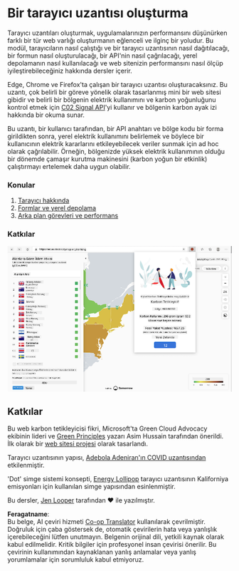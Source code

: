 <!--
CO_OP_TRANSLATOR_METADATA:
{
  "original_hash": "b121a279a6ab39878491f3e572673515",
  "translation_date": "2025-08-25T23:27:25+00:00",
  "source_file": "5-browser-extension/README.md",
  "language_code": "tr"
}
-->
# Bir tarayıcı uzantısı oluşturma

Tarayıcı uzantıları oluşturmak, uygulamalarınızın performansını düşünürken farklı bir tür web varlığı oluşturmanın eğlenceli ve ilginç bir yoludur. Bu modül, tarayıcıların nasıl çalıştığı ve bir tarayıcı uzantısının nasıl dağıtılacağı, bir formun nasıl oluşturulacağı, bir API'nin nasıl çağrılacağı, yerel depolamanın nasıl kullanılacağı ve web sitenizin performansını nasıl ölçüp iyileştirebileceğiniz hakkında dersler içerir.

Edge, Chrome ve Firefox'ta çalışan bir tarayıcı uzantısı oluşturacaksınız. Bu uzantı, çok belirli bir göreve yönelik olarak tasarlanmış mini bir web sitesi gibidir ve belirli bir bölgenin elektrik kullanımını ve karbon yoğunluğunu kontrol etmek için [C02 Signal API](https://www.co2signal.com)'yi kullanır ve bölgenin karbon ayak izi hakkında bir okuma sunar.

Bu uzantı, bir kullanıcı tarafından, bir API anahtarı ve bölge kodu bir forma girildikten sonra, yerel elektrik kullanımını belirlemek ve böylece bir kullanıcının elektrik kararlarını etkileyebilecek veriler sunmak için ad hoc olarak çağrılabilir. Örneğin, bölgenizde yüksek elektrik kullanımının olduğu bir dönemde çamaşır kurutma makinesini (karbon yoğun bir etkinlik) çalıştırmayı ertelemek daha uygun olabilir.

### Konular

1. [Tarayıcı hakkında](1-about-browsers/README.md)
2. [Formlar ve yerel depolama](2-forms-browsers-local-storage/README.md)
3. [Arka plan görevleri ve performans](3-background-tasks-and-performance/README.md)

### Katkılar

![yeşil bir tarayıcı uzantısı](../../../translated_images/extension-screenshot.0e7f5bfa110e92e3875e1bc9405edd45a3d2e02963e48900adb91926a62a5807.tr.png)

## Katkılar

Bu web karbon tetikleyicisi fikri, Microsoft'ta Green Cloud Advocacy ekibinin lideri ve [Green Principles](https://principles.green/) yazarı Asim Hussain tarafından önerildi. İlk olarak bir [web sitesi projesi](https://github.com/jlooper/green) olarak tasarlandı.

Tarayıcı uzantısının yapısı, [Adebola Adeniran'ın COVID uzantısından](https://github.com/onedebos/covtension) etkilenmiştir.

'Dot' simge sistemi konsepti, [Energy Lollipop](https://energylollipop.com/) tarayıcı uzantısının Kaliforniya emisyonları için kullanılan simge yapısından esinlenmiştir.

Bu dersler, [Jen Looper](https://www.twitter.com/jenlooper) tarafından ♥️ ile yazılmıştır.

**Feragatname**:  
Bu belge, AI çeviri hizmeti [Co-op Translator](https://github.com/Azure/co-op-translator) kullanılarak çevrilmiştir. Doğruluk için çaba göstersek de, otomatik çevirilerin hata veya yanlışlık içerebileceğini lütfen unutmayın. Belgenin orijinal dili, yetkili kaynak olarak kabul edilmelidir. Kritik bilgiler için profesyonel insan çevirisi önerilir. Bu çevirinin kullanımından kaynaklanan yanlış anlamalar veya yanlış yorumlamalar için sorumluluk kabul etmiyoruz.